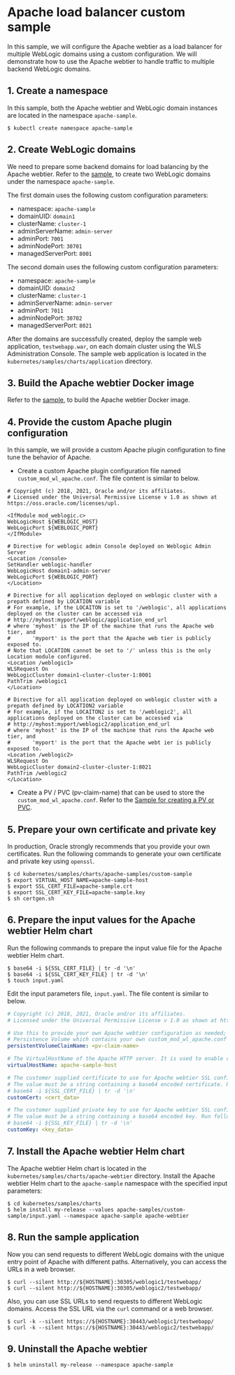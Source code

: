 # Apache load balancer custom sample
In this sample, we will configure the Apache webtier as a load balancer for multiple WebLogic domains using a custom configuration. We will demonstrate how to use the Apache webtier to handle traffic to multiple backend WebLogic domains.

## 1. Create a namespace
In this sample, both the Apache webtier and WebLogic domain instances are located in the namespace `apache-sample`.
```shell
$ kubectl create namespace apache-sample
```

## 2. Create WebLogic domains
We need to prepare some backend domains for load balancing by the Apache webtier. Refer to the [sample](/kubernetes/samples/scripts/create-weblogic-domain/domain-home-on-pv/README.md), to create two WebLogic domains under the namespace `apache-sample`.

The first domain uses the following custom configuration parameters:
- namespace: `apache-sample`
- domainUID: `domain1`
- clusterName: `cluster-1`
- adminServerName: `admin-server`
- adminPort: `7001`
- adminNodePort: `30701`
- managedServerPort: `8001`

The second domain uses the following custom configuration parameters:
- namespace: `apache-sample`
- domainUID: `domain2`
- clusterName: `cluster-1`
- adminServerName: `admin-server`
- adminPort: `7011`
- adminNodePort: `30702`
- managedServerPort: `8021`

After the domains are successfully created, deploy the sample web application, `testwebapp.war`, on each domain cluster using the WLS Administration Console. The sample web application is located in the `kubernetes/samples/charts/application` directory.

## 3. Build the Apache webtier Docker image
Refer to the [sample](https://github.com/oracle/docker-images/tree/master/OracleWebLogic/samples/12213-webtier-apache), to build the Apache webtier Docker image.

## 4. Provide the custom Apache plugin configuration
In this sample, we will provide a custom Apache plugin configuration to fine tune the behavior of Apache.

* Create a custom Apache plugin configuration file named `custom_mod_wl_apache.conf`. The file content is similar to below.

```
# Copyright (c) 2018, 2021, Oracle and/or its affiliates.
# Licensed under the Universal Permissive License v 1.0 as shown at https://oss.oracle.com/licenses/upl.

<IfModule mod_weblogic.c>
WebLogicHost ${WEBLOGIC_HOST}
WebLogicPort ${WEBLOGIC_PORT}
</IfModule>

# Directive for weblogic admin Console deployed on Weblogic Admin Server
<Location /console>
SetHandler weblogic-handler
WebLogicHost domain1-admin-server
WebLogicPort ${WEBLOGIC_PORT}
</Location>

# Directive for all application deployed on weblogic cluster with a prepath defined by LOCATION variable
# For example, if the LOCAITON is set to '/weblogic', all applications deployed on the cluster can be accessed via
# http://myhost:myport/weblogic/application_end_url
# where 'myhost' is the IP of the machine that runs the Apache web tier, and
#       'myport' is the port that the Apache web tier is publicly exposed to.
# Note that LOCATION cannot be set to '/' unless this is the only Location module configured.
<Location /weblogic1>
WLSRequest On
WebLogicCluster domain1-cluster-cluster-1:8001
PathTrim /weblogic1
</Location>

# Directive for all application deployed on weblogic cluster with a prepath defined by LOCATION2 variable
# For example, if the LOCAITON2 is set to '/weblogic2', all applications deployed on the cluster can be accessed via
# http://myhost:myport/weblogic2/application_end_url
# where 'myhost' is the IP of the machine that runs the Apache web tier, and
#       'myport' is the port that the Apache webt ier is publicly exposed to.
<Location /weblogic2>
WLSRequest On
WebLogicCluster domain2-cluster-cluster-1:8021
PathTrim /weblogic2
</Location>
```

* Create a PV / PVC (pv-claim-name) that can be used to store the `custom_mod_wl_apache.conf`. Refer to the [Sample for creating a PV or PVC](/kubernetes/samples/scripts/create-weblogic-domain-pv-pvc/README.md).

## 5. Prepare your own certificate and private key
In production, Oracle strongly recommends that you provide your own certificates. Run the following commands to generate your own certificate and private key using `openssl`.

```shell
$ cd kubernetes/samples/charts/apache-samples/custom-sample
$ export VIRTUAL_HOST_NAME=apache-sample-host
$ export SSL_CERT_FILE=apache-sample.crt
$ export SSL_CERT_KEY_FILE=apache-sample.key
$ sh certgen.sh
```

## 6. Prepare the input values for the Apache webtier Helm chart
Run the following commands to prepare the input value file for the Apache webtier Helm chart.

```shell
$ base64 -i ${SSL_CERT_FILE} | tr -d '\n'
$ base64 -i ${SSL_CERT_KEY_FILE} | tr -d '\n'
$ touch input.yaml
```
Edit the input parameters file, `input.yaml`. The file content is similar to below.

```yaml
# Copyright (c) 2018, 2021, Oracle and/or its affiliates.
# Licensed under the Universal Permissive License v 1.0 as shown at https://oss.oracle.com/licenses/upl.

# Use this to provide your own Apache webtier configuration as needed; simply define this
# Persistence Volume which contains your own custom_mod_wl_apache.conf file.
persistentVolumeClaimName: <pv-claim-name>

# The VirtualHostName of the Apache HTTP server. It is used to enable custom SSL configuration.
virtualHostName: apache-sample-host

# The customer supplied certificate to use for Apache webtier SSL configuration.
# The value must be a string containing a base64 encoded certificate. Run following command to get it.
# base64 -i ${SSL_CERT_FILE} | tr -d '\n'
customCert: <cert_data>

# The customer supplied private key to use for Apache webtier SSL configuration.
# The value must be a string containing a base64 encoded key. Run following command to get it.
# base64 -i ${SSL_KEY_FILE} | tr -d '\n'
customKey: <key_data>
```

## 7. Install the Apache webtier Helm chart
The Apache webtier Helm chart is located in the `kubernetes/samples/charts/apache-webtier` directory. Install the Apache webtier Helm chart to the `apache-sample` namespace with the specified input parameters:

```shell
$ cd kubernetes/samples/charts
$ helm install my-release --values apache-samples/custom-sample/input.yaml --namespace apache-sample apache-webtier
```

## 8. Run the sample application
Now you can send requests to different WebLogic domains with the unique entry point of Apache with different paths. Alternatively, you can access the URLs in a web browser.
```shell
$ curl --silent http://${HOSTNAME}:30305/weblogic1/testwebapp/
$ curl --silent http://${HOSTNAME}:30305/weblogic2/testwebapp/
```
Also, you can use SSL URLs to send requests to different WebLogic domains. Access the SSL URL via the `curl` command or a web browser.
```shell
$ curl -k --silent https://${HOSTNAME}:30443/weblogic1/testwebapp/
$ curl -k --silent https://${HOSTNAME}:30443/weblogic2/testwebapp/
```

## 9. Uninstall the Apache webtier
```shell
$ helm uninstall my-release --namespace apache-sample
```
